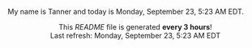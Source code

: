 My name is Tanner and today is Monday, September 23, 5:23 AM EDT.

<p align="center">This <i>README</i> file is generated <b>every 3 hours</b>!</br>Last refresh: Monday, September 23, 5:23 AM EDT<br /></p>
